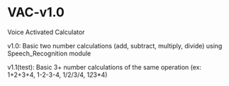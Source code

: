 # VAC-v1.0
Voice Activated Calculator

v1.0: Basic two number calculations (add, subtract, multiply, divide) using Speech_Recognition module

v1.1(test): Basic 3+ number calculations of the same operation (ex: 1+2+3+4, 1-2-3-4, 1/2/3/4, 1*2*3*4)
